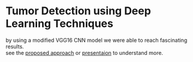# Tumor Detection using Deep Learning Techniques

by using a modified VGG16 CNN model we were able to reach fascinating results.<br>
see the [proposed approach](Lou7a.pdf) or [presentaion](FinalPresentation.pdf) to understand more.
